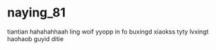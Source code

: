 # naying_81
tiantian
hahahahhaah
ling
woif
yyopp
in fo
buxingd
xiaokss
tyty
lvxingt
haohaob
guyid
ditie

